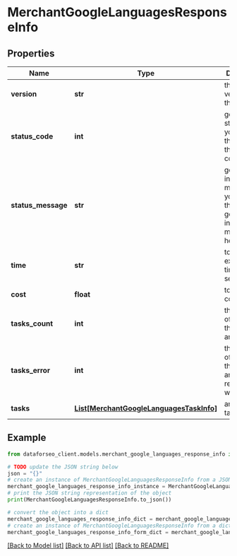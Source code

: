 # MerchantGoogleLanguagesResponseInfo


## Properties

Name | Type | Description | Notes
------------ | ------------- | ------------- | -------------
**version** | **str** | the current version of the API | [optional] 
**status_code** | **int** | general status code you can find the full list of the response codes here | [optional] 
**status_message** | **str** | general informational message you can find the full list of general informational messages here | [optional] 
**time** | **str** | total execution time, seconds | [optional] 
**cost** | **float** | total tasks cost, USD | [optional] 
**tasks_count** | **int** | the number of tasks in the tasks array | [optional] 
**tasks_error** | **int** | the number of tasks in the tasks array returned with an error | [optional] 
**tasks** | [**List[MerchantGoogleLanguagesTaskInfo]**](MerchantGoogleLanguagesTaskInfo.md) | array of tasks | [optional] 

## Example

```python
from dataforseo_client.models.merchant_google_languages_response_info import MerchantGoogleLanguagesResponseInfo

# TODO update the JSON string below
json = "{}"
# create an instance of MerchantGoogleLanguagesResponseInfo from a JSON string
merchant_google_languages_response_info_instance = MerchantGoogleLanguagesResponseInfo.from_json(json)
# print the JSON string representation of the object
print(MerchantGoogleLanguagesResponseInfo.to_json())

# convert the object into a dict
merchant_google_languages_response_info_dict = merchant_google_languages_response_info_instance.to_dict()
# create an instance of MerchantGoogleLanguagesResponseInfo from a dict
merchant_google_languages_response_info_form_dict = merchant_google_languages_response_info.from_dict(merchant_google_languages_response_info_dict)
```
[[Back to Model list]](../README.md#documentation-for-models) [[Back to API list]](../README.md#documentation-for-api-endpoints) [[Back to README]](../README.md)


